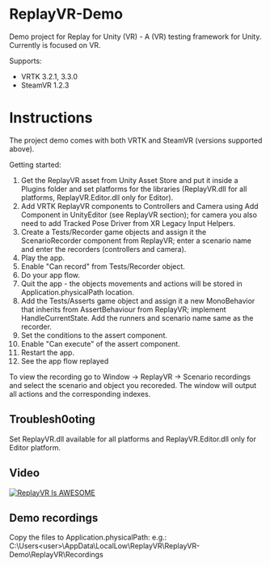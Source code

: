 # ReplayVR-Demo
Demo project for Replay for Unity (VR) - A (VR) testing framework for Unity. Currently is focused on VR.

Supports:
- VRTK 3.2.1, 3.3.0
- SteamVR 1.2.3

# Instructions
The project demo comes with both VRTK and SteamVR (versions supported above).

Getting started:
1. Get the ReplayVR asset from Unity Asset Store and put it inside a Plugins folder and set platforms for the libraries (ReplayVR.dll for all platforms, ReplayVR.Editor.dll only for Editor).
2. Add VRTK ReplayVR components to Controllers and Camera using Add Component in UnityEditor (see ReplayVR section); for camera you also need to add Tracked Pose Driver from XR Legacy Input Helpers.
3. Create a Tests/Recorder game objects and assign it the ScenarioRecorder component from ReplayVR; enter a scenario name and enter the recorders (controllers and camera).
4. Play the app.
5. Enable "Can record" from Tests/Recorder object.
6. Do your app flow.
7. Quit the app - the objects movements and actions will be stored in Application.physicalPath location.
8. Add the Tests/Asserts game object and assign it a new MonoBehavior that inherits from AssertBehaviour from ReplayVR; implement HandleCurrentState. Add the runners and scenario name same as the recorder.
9. Set the conditions to the assert component.
10. Enable "Can execute" of the assert component.
11. Restart the app.
12. See the app flow replayed

To view the recording go to Window -> ReplayVR -> Scenario recordings and select the scenario and object you recoreded. The window will output all actions and the corresponding indexes.

## Troublesh0oting
Set ReplayVR.dll available for all platforms and ReplayVR.Editor.dll only for Editor platform.

## Video
[![ReplayVR Is AWESOME](https://img.youtube.com/vi/-IUC0XG-LZA/0.jpg)](https://www.youtube.com/watch?v=-IUC0XG-LZA "ReplayVR Is AWESOME")

## Demo recordings
Copy the files to Application.physicalPath:
e.g.: C:\Users\<user>\AppData\LocalLow\ReplayVR\ReplayVR-Demo\ReplayVR\Recordings
